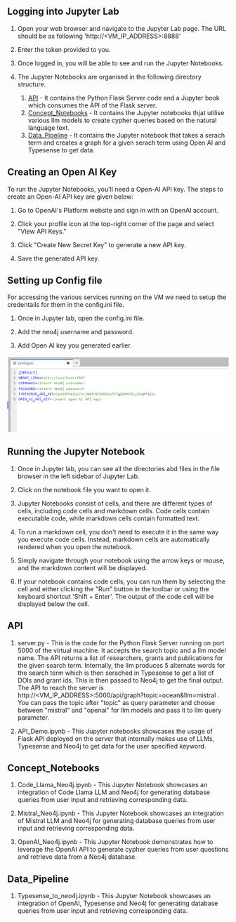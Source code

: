 ## Logging into Jupyter Lab

1. Open your web browser and navigate to the Jupyter Lab page. The URL should be as following 'http://<VM_IP_ADDRESS>:8888'

2. Enter the token provided to you.

3. Once logged in, you will be able to see and run the Jupyter Notebooks.

4. The Jupyter Notebooks are organised in the following directory structure.
    1. [API](#api) - It contains the Python Flask Server code and a Jupyter book which consumes the API of the Flask server.
    2. [Concept_Notebooks](#concept_notebooks) - It contains the Jupyter notebooks thjat utilise various llm models to create cypher queries based on the natural language text.
    3. [Data_Pipeline](#data_pipeline) - It contains the Jupyter notebook that takes a serach term and creates a graph for a given serach term using Open AI and Typesense to get data. 

## Creating an Open AI Key

To run the Jupyter Notebooks, you'll need a Open-AI API key. The steps to create an Open-AI API key are given below:

1. Go to OpenAI's Platform website and sign in with an OpenAI account.

2. Click your profile icon at the top-right corner of the page and select "View API Keys."

3. Click "Create New Secret Key" to generate a new API key.

4. Save the generated API key.


## Setting up Config file

For accessing the various services running on the VM we need to setup the credentails for them in the config.ini file.

1. Once in Jupyter lab, open the config.ini file.

2. Add the neo4j username and password.

3. Add Open AI key you generated earlier.

![config-file](../img/config-file.png)

## Running the Jupyter Notebook

1.  Once in Jupyter lab, you can see all the directories abd files in the file browser in the left sidebar of Jupyter Lab.

2. Click on the notebook file you want to open it.

3. Jupyter Notebooks consist of cells, and there are different types of cells, including code cells and markdown cells. Code cells contain executable code, while markdown cells contain formatted text.

4. To run a markdown cell, you don't need to execute it in the same way you execute code cells. Instead, markdown cells are automatically rendered when you open the notebook.

5. Simply navigate through your notebook using the arrow keys or mouse, and the markdown content will be displayed.

6. If your notebook contains code cells, you can run them by selecting the cell and either clicking the "Run" button in the toolbar or using the keyboard shortcut 'Shift + Enter'. The output of the code cell will be displayed below the cell.


## API

1. server.py - This is the code for the Python Flask Server running on port 5000 of the virtual machine. It accepts the search topic and a llm model name. The API returns a list of researchers, grants and publications for the given search term. Internally, the llm produces 5 alternate words for the search term which is then serached in Typesense to get a list of DOIs and grant ids. This is then passed to Neo4j to get the final output. The API to reach the server is http://<VM_IP_ADDRESS>:5000/api/graph?topic=ocean&llm=mistral . You can pass the topic after "topic" as query parameter and choose between "mistral" and "openai" for llm models and pass it to llm query parameter.

2. API_Demo.ipynb - This Jupyter notebooks showcases the usage of Flask API deployed on the server that internally makes use of LLMs, Typesense and Neo4j to get data for the user specified keyword. 

## Concept_Notebooks

1. Code_Llama_Neo4j.ipynb - This Jupyter Notebook showcases an integration of Code Llama LLM and Neo4j for generating database queries from user input and retrieving corresponding data.

2. Mistral_Neo4j.ipynb - This Jupyter Notebook showcases an integration of Mistral LLM and Neo4j for generating database queries from user input and retrieving corresponding data.

3. OpenAI_Neo4j.ipynb - This Jupyter Notebook demonstrates how to leverage the OpenAI API to generate cypher queries from user questions and retrieve data from a Neo4j database.

## Data_Pipeline

1. Typesense_to_neo4j.ipynb - This Jupyter Notebook showcases an integration of OpenAI, Typesense and Neo4j for generating database queries from user input and retrieving corresponding data.